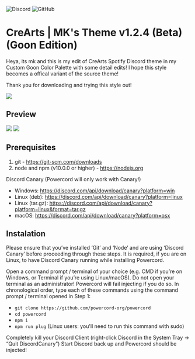  ![Discord](https://discordapp.com/api/guilds/534376415202639903/embed.png) ![GitHub](https://img.shields.io/github/license/CorellanStoma/CreArts-Spotify)

# CreArts | MK's Theme v1.2.4 (Beta) (Goon Edition)

Heya, its mk and this is my edit of CreArts Spotify Discord theme in my Custom Goon Color Palette with some detail edits!
I hope this style becomes a offical variant of the source theme!

Thank you for downloading and trying this style out!

![](https://i.imgur.com/4ZaG0O7.png)

## Preview

![](https://i.imgur.com/L382JzJ.png)
![](https://i.imgur.com/DLaenku.png)

## Prerequisites

1. git - https://git-scm.com/downloads
2. node and npm (v10.0.0 or higher) - https://nodejs.org

Discord Canary (Powercord will only work with Canary!)
- Windows: https://discord.com/api/download/canary?platform=win
- Linux (deb): https://discord.com/api/download/canary?platform=linux
- Linux (tar.gz): https://discord.com/api/download/canary?platform=linux&format=tar.gz
- macOS: https://discord.com/api/download/canary?platform=osx

## Instalation

Please ensure that you’ve installed ‘Git’ and ‘Node’ and are using ‘Discord Canary’ before proceeding through these steps. It is required, if you are on Linux, to have Discord Canary running while installing Powercord.

Open a command prompt / terminal of your choice (e.g. CMD if you’re on Windows, or Terminal if you’re using Linux/macOS). Do not open your terminal as an administrator! Powercord will fail injecting if you do so.
In chronological order, type each of these commands using the command prompt / terminal opened in Step 1:

- `git clone https://github.com/powercord-org/powercord`
- `cd powercord`
- `npm i`
- `npm run plug` (Linux users: you'll need to run this command with sudo)

Completely kill your Discord Client (right-click Discord in the System Tray -> “Quit DiscordCanary”)
Start Discord back up and Powercord should be injected!
